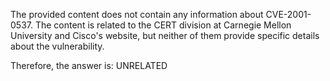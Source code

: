 The provided content does not contain any information about CVE-2001-0537. The content is related to the CERT division at Carnegie Mellon University and Cisco's website, but neither of them provide specific details about the vulnerability.

Therefore, the answer is: UNRELATED